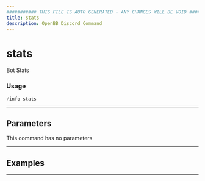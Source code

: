 ```yaml
---
########### THIS FILE IS AUTO GENERATED - ANY CHANGES WILL BE VOID ###########
title: stats
description: OpenBB Discord Command
---
```


# stats

Bot Stats

### Usage

```python wordwrap
/info stats
```

---

## Parameters

This command has no parameters



---

## Examples


---
